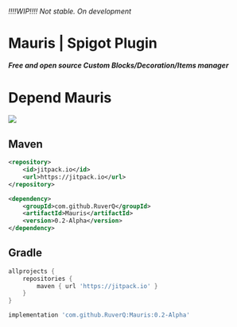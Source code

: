 ###### *!!!!WIP!!!!* Not stable. On development

# Mauris | Spigot Plugin
##### Free and open source Custom Blocks/Decoration/Items manager

# Depend Mauris
[![](https://jitpack.io/v/RuverQ/Mauris.svg)](https://jitpack.io/#RuverQ/Mauris)

## Maven
```xml
<repository>
    <id>jitpack.io</id>
    <url>https://jitpack.io</url>
</repository>

<dependency>
    <groupId>com.github.RuverQ</groupId>
    <artifactId>Mauris</artifactId>
    <version>0.2-Alpha</version>
</dependency>
```

## Gradle
```groovy
allprojects {
    repositories {
        maven { url 'https://jitpack.io' }
    }
}

implementation 'com.github.RuverQ:Mauris:0.2-Alpha'
```